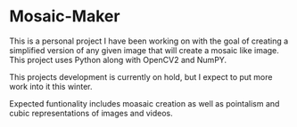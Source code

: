 # Mosaic-Maker
This is a personal project I have been working on with the goal of creating a simplified version of any given image that will create a mosaic like image. This project uses Python along with OpenCV2 and NumPY.

This projects development is currently on hold, but I expect to put more work into it this winter.

Expected funtionality includes moasaic creation as well as pointalism and cubic representations of images and videos.
